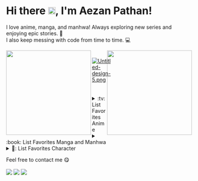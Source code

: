 # Hi there&nbsp;<img src="https://user-images.githubusercontent.com/18350557/176309783-0785949b-9127-417c-8b55-ab5a4333674e.gif" width="20" />, I'm Aezan Pathan!


I love anime, manga, and manhwa! Always exploring new series and enjoying epic stories. 👻
<br/>
I also keep messing with code from time to time. 💻 


<img align='left' src="https://i.pinimg.com/originals/e1/06/ee/e106ee093d744089a5ce56fd49675047.gif" width="230" />


<img align='right' src="https://i.pinimg.com/originals/76/b8/bf/76b8bf71c7eca48894b89cfda19c8d54.gif" width="230" height="230" />




<div style="display: flex; flex-wrap: nowrap; justify-content: space-between; align-items: flex-start; gap: 20px; margin: 20px 0;">
 


  <!-- Right Column - Logos      [![photo-6219964337079044059-x-1.jpg](https://i.postimg.cc/0QmcP8nn/photo-6219964337079044059-x-1.jpg)](https://postimg.cc/gXzvKbfL)-->
 
  [![Untitled-design-5.png](https://i.postimg.cc/k42fhtw3/Untitled-design-5.png)](https://postimg.cc/8JVR7cqt)
  <div style="flex: 1 1 60%; display: flex; flex-wrap: wrap; gap: 10px; align-items: center; justify-content: flex-end;">
  </div>
</div>
<details>
<summary>:tv: List Favorites Anime</summary>
  
<!-- favorites_anime starts -->
* [Tokyo Ghoul](https://anilist.co/anime/20605)  
* [The Misfit of Demon King Academy](https://anilist.co/anime/112301)  
* [Black Clover](https://anilist.co/anime/97940)  
* [Blue Lock](https://anilist.co/anime/153162)  
* [The 100 Girlfriends Who Really, Really, Really, Really, Really Love You](https://anilist.co/anime/160392)  
* [The Daily Lives of High School Boys](https://anilist.co/anime/11843)  
* [Gintama](https://anilist.co/anime/918)  
* [Horimiya](https://anilist.co/anime/124080)  
* [Tonikaku Kawaii](https://anilist.co/anime/116267)  

<!-- favorites_anime ends -->

</details>
<details>
<summary>:book: List Favorites Manga and Manhwa</summary>
  
<!-- favorites_manga starts -->
* [Elecced](https://www.webtoons.com/en/action/eleceed/list?title_no=1571)
* [Azadarake no Classmate ga Shinpai](https://anilist.co/manga/166117)  
<!-- favorites_manga ends -->

</details>
<details>
<summary>🤩: List Favorites Character</summary>
  
<!-- favorites_characters starts -->
* [Ken Kaneki](https://anilist.co/character/87275)
* [Kyouko Hori](https://anilist.co/character/66171)
* [Nagisa Minase](https://anilist.co/character/162885)
* [Marin Kitagawa](https://anilist.co/character/133676)
* [Anos Voldigoad](https://anilist.co/character/152091)  
* [Asta](https://anilist.co/character/121681)  
* [Yoichi Isagi](https://anilist.co/character/127468)  
* [Nasa Yuzaki](https://anilist.co/character/163875)  
* [Polka Shinoyama](https://anilist.co/character/166278)  
* [Tatsumi Oga](https://anilist.co/character/38489)  
* [Senku Ishigami](https://anilist.co/character/127947)  
* [Sung Jin-Woo](https://anilist.co/character/176739)  
* [Kai](https://anilist.co/character/120267)  
* [Gintoki Sakata](https://anilist.co/character/1671)  

<!-- favorites_characters ends -->

</details>

Feel free to contact me :yum:
<br><br>
<a href="https://www.linkedin.com/in/aezan-pathan-069402228?utm_source=share&utm_campaign=share_via&utm_content=profile&utm_medium=android_app" target="_blank"><img src="https://img.shields.io/badge/LinkedIn-aezan-informational"></a>
<a href="mailto:aezanp@gmail.com"><img src="https://img.shields.io/badge/Email-aezanp%40gmail.com-orange"></a>
<a href="https://protfolio-aezan.vercel.app/" target="_blank"><img src="https://img.shields.io/badge/Personal%20Site-aezan.vercel.app-red"></a>
<!-- <a href="https://github.com/AezanPathan/"><img src="https://komarev.com/ghpvc/?username=AezanPathan" alt="visitors" /></a>
  -->
